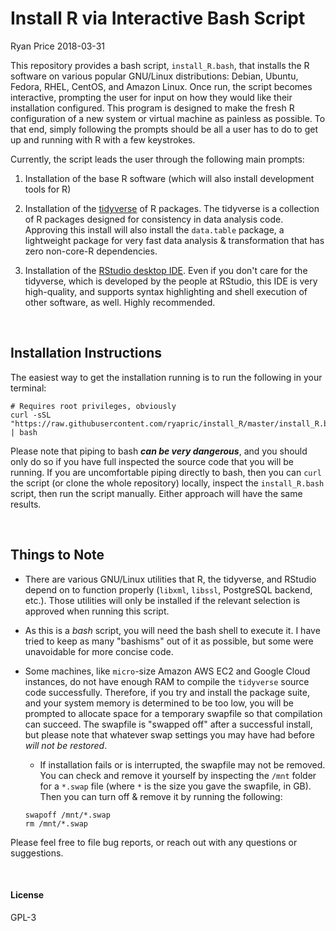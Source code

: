 Install R via Interactive Bash Script
=====================================
Ryan Price
2018-03-31

This repository provides a bash script, `install_R.bash`, that installs the R
software on various popular GNU/Linux distributions: Debian, Ubuntu, Fedora,
RHEL, CentOS, and Amazon Linux. Once run, the script becomes interactive,
prompting the user for input on how they would like their installation
configured. This program is designed to make the fresh R configuration of a new
system or virtual machine as painless as possible. To that end, simply following
the prompts should be all a user has to do to get up and running with R with a
few keystrokes.

Currently, the script leads the user through the following main prompts:

1. Installation of the base R software (which will also install development
tools for R)

1. Installation of the [tidyverse](tidyverse.org) of R packages. The tidyverse
is a collection of R packages designed for consistency in data analysis code.
Approving this install will also install the `data.table` package, a lightweight
package for very fast data analysis & transformation that has zero non-core-R
dependencies.

1. Installation of the [RStudio desktop IDE](rstudio.com). Even if you don't
care for the tidyverse, which is developed by the people at RStudio, this IDE is
very high-quality, and supports syntax highlighting and shell execution of other
software, as well. Highly recommended.

<br>

Installation Instructions
-------------------------

The easiest way to get the installation running is to run the following in your
terminal:

```
# Requires root privileges, obviously
curl -sSL "https://raw.githubusercontent.com/ryapric/install_R/master/install_R.bash" | bash
```

Please note that piping to bash _**can be very dangerous**_, and you should only do so
if you have full inspected the source code that you will be running. If you are
uncomfortable piping directly to bash, then you can `curl` the script (or clone
the whole repository) locally, inspect the `install_R.bash` script, then run the
script manually. Either approach will have the same results.

<br>

Things to Note
--------------

- There are various GNU/Linux utilities that R, the tidyverse, and RStudio
depend on to function properly (`libxml`, `libssl`, PostgreSQL backend, etc.).
Those utilities will only be installed if the relevant selection is approved
when running this script.

- As this is a *bash* script, you will need the bash shell to execute it. I have
tried to keep as many "bashisms" out of it as possible, but some were
unavoidable for more concise code.

- Some machines, like `micro`-size Amazon AWS EC2 and Google Cloud instances, do
not have enough RAM to compile the `tidyverse` source code successfully.
Therefore, if you try and install the package suite, and your system memory is
determined to be too low, you will be prompted to allocate space for a temporary
swapfile so that compilation can succeed. The swapfile is "swapped off" after a
successful install, but please note that whatever swap settings you may have had
before *will not be restored*.
    - If installation fails or is interrupted, the swapfile may not be removed.
    You can check and remove it yourself by inspecting the `/mnt` folder for a
    `*.swap` file (where `*` is the size you gave the swapfile, in GB). Then you
    can turn off & remove it by running the following:
    ```
    swapoff /mnt/*.swap
    rm /mnt/*.swap
    ```

Please feel free to file bug reports, or reach out with any questions or
suggestions.

<br>

#### License
GPL-3
